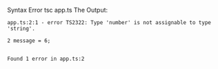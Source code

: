 Syntax Error
	tsc app.ts
The Output:

	app.ts:2:1 - error TS2322: Type 'number' is not assignable to type 'string'.

	2 message = 6;


  	Found 1 error in app.ts:2